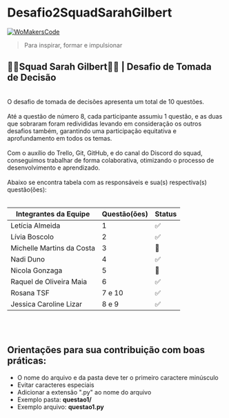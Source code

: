 # Desafio2SquadSarahGilbert
[![WoMakersCode](https://womakerscode.org/wp-content/uploads/2023/07/ong-womakerscode-thumb.png)](https://womakerscode.org/)
> Para inspirar, formar e impulsionar

## 👩‍💻**Squad Sarah Gilbert**👩‍💻 | Desafio de Tomada de Decisão
<br/>
O desafio de tomada de decisões apresenta um total de 10 questões.
<br/>
<br/>
Até a questão de número 8, cada participante assumiu 1 questão, e as duas que sobraram foram redivididas levando em consideração os outros desafios também, garantindo uma participação equitativa e aprofundamento em todos os temas.
<br/>
<br/>
Com o auxílio do Trello, Git, GitHub, e do canal do Discord do squad, conseguimos trabalhar de forma colaborativa, otimizando o processo de desenvolvimento e aprendizado.
<br/>
<br/>
Abaixo se encontra tabela com as responsáveis e sua(s) respectiva(s) questão(ões):
<br/>
<br/>

| Integrantes da Equipe  | Questão(ões)| Status |
| ------------- | ------------- | ------------- |
| Letícia Almeida  | 1 | ✅
| Lívia Boscolo | 2 | ✅
| Michelle Martins da Costa | 3 | 📝
| Nadi Duno | 4 | ✅
| Nicola Gonzaga | 5 | 📝
| Raquel de Oliveira Maia | 6 | ✅
| Rosana TSF | 7 e 10 | ✅
| Jessica Caroline Lizar  | 8 e 9 | ✅

<br/>
<br/>

## Orientações para sua contribuição com boas práticas:

* O nome do arquivo e da pasta deve ter o primeiro caractere minúsculo
* Evitar caracteres especiais
* Adicionar a extensão ".py" ao nome do arquivo
* Exemplo pasta: **questao1/**
* Exemplo arquivo: **questao1.py**

